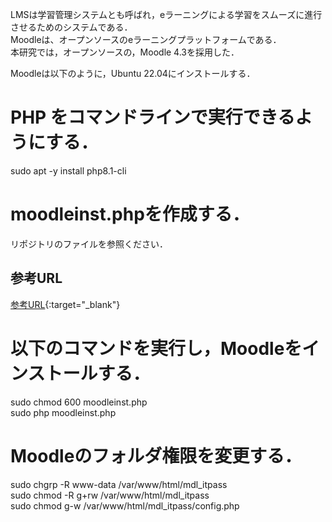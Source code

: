 LMSは学習管理システムとも呼ばれ，eラーニングによる学習をスムーズに進行させるためのシステムである．  
Moodleは、オープンソースのeラーニングプラットフォームである．  
本研究では，オープンソースの，Moodle 4.3を採用した．  

Moodleは以下のように，Ubuntu 22.04にインストールする．  

# PHP をコマンドラインで実行できるようにする．  
sudo apt -y install php8.1-cli  
  
# moodleinst.phpを作成する．  
リポジトリのファイルを参照ください．

## 参考URL
[参考URL](https://qiita.com/t-kita/items/0663d07ca51cd0376859){:target="_blank"}

# 以下のコマンドを実行し，Moodleをインストールする．
sudo chmod 600 moodleinst.php  
sudo php moodleinst.php  

# Moodleのフォルダ権限を変更する．
sudo chgrp -R www-data /var/www/html/mdl_itpass  
sudo chmod -R g+rw /var/www/html/mdl_itpass  
sudo chmod g-w /var/www/html/mdl_itpass/config.php  



